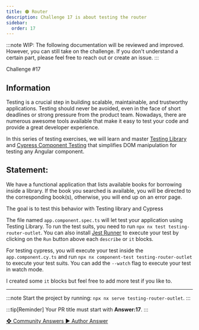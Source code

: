 ```yaml
---
title: 🟠 Router
description: Challenge 17 is about testing the router
sidebar:
  order: 17
---
```


:::note
WIP: The following documentation will be reviewed and improved. However, you can still take on the challenge. If you don't understand a certain part, please feel free to reach out or create an issue.
:::

<div class="chip">Challenge #17</div>

## Information

Testing is a crucial step in building scalable, maintainable, and trustworthy applications.
Testing should never be avoided, even in the face of short deadlines or strong pressure from the product team.
Nowadays, there are numerous awesome tools available that make it easy to test your code and provide a great developer experience.

In this series of testing exercises, we will learn and master [Testing Library](https://testing-library.com/docs/) and [Cypress Component Testing](https://docs.cypress.io/guides/component-testing/angular/overview) that simplifies DOM manipulation for testing any Angular component.

## Statement:

We have a functional application that lists available books for borrowing inside a library. If the book you searched is available, you will be directed to the corresponding book(s), otherwise, you will end up on an error page.

The goal is to test this behavior with Testing library and Cypress

The file named `app.component.spec.ts` will let test your application using Testing Library. To run the test suits, you need to run `npx nx test testing-router-outlet`. You can also install [Jest Runner](https://marketplace.visualstudio.com/items?itemName=firsttris.vscode-jest-runner) to execute your test by clicking on the `Run` button above each `describe` or `it` blocks.

For testing cypress, you will execute your test inside the `app.component.cy.ts` and run `npx nx component-test testing-router-outlet` to execute your test suits. You can add the `--watch` flag to execute your test in watch mode.

I created some `it` blocks but feel free to add more test if you like to.

---

:::note
Start the project by running: `npx nx serve testing-router-outlet`.
:::

:::tip[Reminder]
Your PR title must start with <b>Answer:17</b>.
:::

<div class="article-footer">
  <a
    href="https://github.com/tomalaforge/angular-challenges/pulls?q=label%3A17+label%3Aanswer"
    alt="Router community solutions">
    ❖ Community Answers
  </a>
  <a
    href='https://github.com/tomalaforge/angular-challenges/pulls?q=label%3A17+label%3A"answer+author"'
    alt="Router solution author">
    ▶︎ Author Answer
  </a>
  </div>
